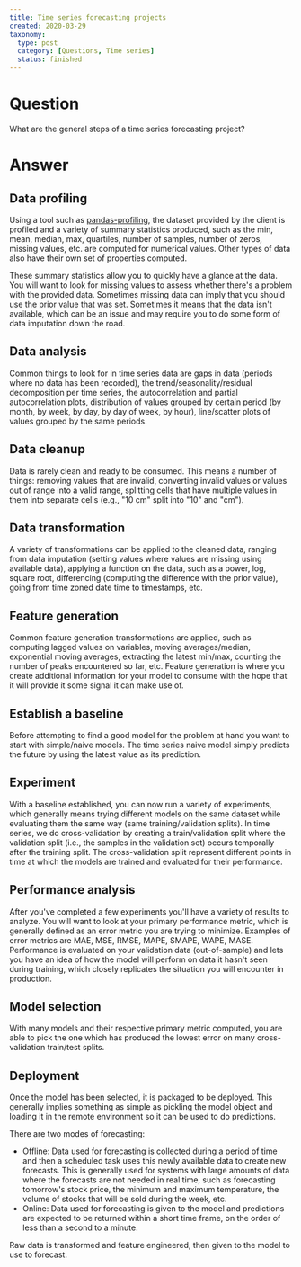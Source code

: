 ```yaml
---
title: Time series forecasting projects
created: 2020-03-29
taxonomy:
  type: post
  category: [Questions, Time series]
  status: finished
---
```


# Question
What are the general steps of a time series forecasting project?

# Answer
## Data profiling
Using a tool such as [pandas-profiling](https://github.com/pandas-profiling/pandas-profiling), the dataset provided by the client is profiled and a variety of summary statistics produced, such as the min, mean, median, max, quartiles, number of samples, number of zeros, missing values, etc. are computed for numerical values. Other types of data also have their own set of properties computed.

These summary statistics allow you to quickly have a glance at the data. You will want to look for missing values to assess whether there's a problem with the provided data. Sometimes missing data can imply that you should use the prior value that was set. Sometimes it means that the data isn't available, which can be an issue and may require you to do some form of data imputation down the road.

## Data analysis
Common things to look for in time series data are gaps in data (periods where no data has been recorded), the trend/seasonality/residual decomposition per time series, the autocorrelation and partial autocorrelation plots, distribution of values grouped by certain period (by month, by week, by day, by day of week, by hour), line/scatter plots of values grouped by the same periods.

## Data cleanup
Data is rarely clean and ready to be consumed. This means a number of things: removing values that are invalid, converting invalid values or values out of range into a valid range, splitting cells that have multiple values in them into separate cells (e.g., "10 cm" split into "10" and "cm").

## Data transformation
A variety of transformations can be applied to the cleaned data, ranging from data imputation (setting values where values are missing using available data), applying a function on the data, such as a power, log, square root, differencing (computing the difference with the prior value), going from time zoned date time to timestamps, etc.

## Feature generation
Common feature generation transformations are applied, such as computing lagged values on variables, moving averages/median, exponential moving averages, extracting the latest min/max, counting the number of peaks encountered so far, etc. Feature generation is where you create additional information for your model to consume with the hope that it will provide it some signal it can make use of.

## Establish a baseline
Before attempting to find a good model for the problem at hand you want to start with simple/naive models. The time series naive model simply predicts the future by using the latest value as its prediction.

## Experiment
With a baseline established, you can now run a variety of experiments, which generally means trying different models on the same dataset while evaluating them the same way (same training/validation splits). In time series, we do cross-validation by creating a train/validation split where the validation split (i.e., the samples in the validation set) occurs temporally after the training split. The cross-validation split represent different points in time at which the models are trained and evaluated for their performance.

## Performance analysis
After you've completed a few experiments you'll have a variety of results to analyze. You will want to look at your primary performance metric, which is generally defined as an error metric you are trying to minimize. Examples of error metrics are MAE, MSE, RMSE, MAPE, SMAPE, WAPE, MASE. Performance is evaluated on your validation data (out-of-sample) and lets you have an idea of how the model will perform on data it hasn't seen during training, which closely replicates the situation you will encounter in production.

## Model selection
With many models and their respective primary metric computed, you are able to pick the one which has produced the lowest error on many cross-validation train/test splits.

## Deployment
Once the model has been selected, it is packaged to be deployed. This generally implies something as simple as pickling the model object and loading it in the remote environment so it can be used to do predictions.

There are two modes of forecasting:
* Offline: Data used for forecasting is collected during a period of time and then a scheduled task uses this newly available data to create new forecasts. This is generally used for systems with large amounts of data where the forecasts are not needed in real time, such as forecasting tomorrow's stock price, the minimum and maximum temperature, the volume of stocks that will be sold during the week, etc.
* Online: Data used for forecasting is given to the model and predictions are expected to be returned within a short time frame, on the order of less than a second to a minute.

Raw data is transformed and feature engineered, then given to the model to use to forecast.
